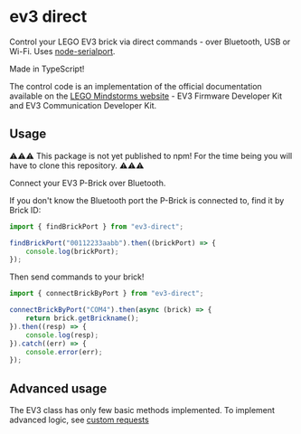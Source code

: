 # ev3 direct

Control your LEGO EV3 brick via direct commands - over Bluetooth, USB or Wi-Fi. Uses [node-serialport](https://serialport.io/).

Made in TypeScript!

The control code is an implementation of the official documentation available on the [LEGO Mindstorms website](https://www.lego.com/en-gb/themes/mindstorms/downloads) - EV3 Firmware Developer Kit and EV3 Communication Developer Kit.

## Usage

⚠⚠⚠ This package is not yet published to npm! For the time being you will have to clone this repository. ⚠⚠⚠

Connect your EV3 P-Brick over Bluetooth.

If you don't know the Bluetooth port the P-Brick is connected to, find it by Brick ID:

```typescript
import { findBrickPort } from "ev3-direct";

findBrickPort("00112233aabb").then((brickPort) => {
    console.log(brickPort);
});
```

Then send commands to your brick!

```typescript
import { connectBrickByPort } from "ev3-direct";

connectBrickByPort("COM4").then(async (brick) => {
    return brick.getBrickname();
}).then((resp) => {
    console.log(resp);
}).catch((err) => {
    console.error(err);
});
```

## Advanced usage

The EV3 class has only few basic methods implemented. To implement advanced logic, see [custom requests](./docs/custom-requests.md)

